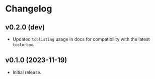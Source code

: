 # Changelog


## v0.2.0 (dev)

*  Updated `tcblisting` usage in docs for compatibility with the latest
   `tcolorbox`.


## v0.1.0 (2023-11-19)

*  Initial release.

